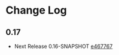 # Change Log

## 0.17
* Next Release 0.16-SNAPSHOT [e467767](e467767fdb71dbd7955900a12c04c2bae0b4a500)

